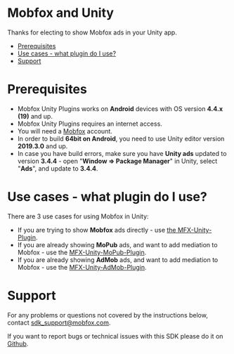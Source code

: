 # Mobfox and Unity
Thanks for electing to show Mobfox ads in your Unity app.

<!-- toc -->

* [Prerequisites](#prerequisites)
* [Use cases - what plugin do I use?](#use-cases---what-plugin-do-i-use)
* [Support](#support)

<!-- toc stop -->

# Prerequisites

* Mobfox Unity Plugins works on **Android** devices with OS version **4.4.x (19)** and up.
* Mobfox Unity Plugins requires an internet access.
* You will need a [Mobfox](https://mobfox.atlassian.net/wiki/spaces/PUMD/pages/354549848/Setup+MobFox+Account) account.
* In order to build **64bit on Android**, you need to use Unity editor version **2019.3.0** and up.
* In case you have build errors, make sure you have **Unity ads** updated to version **3.4.4** - open "**Window => Package Manager**" in Unity, select "**Ads**", and update to **3.4.4**.

# Use cases - what plugin do I use?

There are 3 use cases for using Mobfox in Unity:

* If you are trying to show **Mobfox** ads directly - use [the MFX-Unity-Plugin](MFX-Unity-Package/README_mobfox.md).
* If you are already showing **MoPub** ads, and want to add mediation to Mobfox - use the [MFX-Unity-MoPub-Plugin](MFX-Unity-MoPub-Package/README_mopub.md).
* If you are already showing **AdMob** ads, and want to add mediation to Mobfox - use the [MFX-Unity-AdMob-Plugin](MFX-Unity-AdMob-Package/README_admob.md).
 
# Support

For any problems or questions not covered by the instructions below, contact <sdk_support@mobfox.com>.

If you want to report bugs or technical issues with this SDK please do it on [Github](https://github.com/mobfox/MFX-Unity-Plugin/issues).
